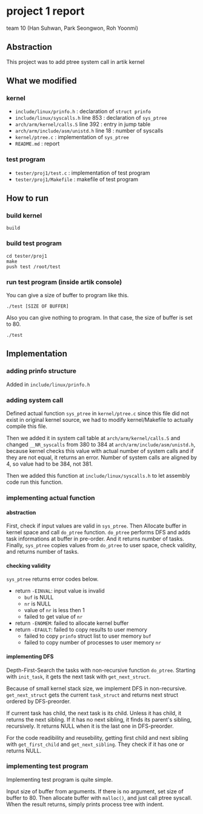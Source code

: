 # project 1 report
team 10 (Han Suhwan, Park Seongwon, Roh Yoonmi)

## Abstraction

This project was to add ptree system call in artik kernel


## What we modified

### kernel

* `include/linux/prinfo.h` : declaration of `struct prinfo`
* `include/linux/syscalls.h` line 853 : declaration of `sys_ptree`
* `arch/arm/kernel/calls.S` line 392 : entry in jump table
* `arch/arm/include/asm/unistd.h` line 18 : number of syscalls
* `kernel/ptree.c` : implementation of `sys_ptree`
* `README.md` : report

### test program

* `tester/proj1/test.c` : implementation of test program
* `tester/proj1/Makefile` : makefile of test program


## How to run

### build kernel

```
build
```

### build test program

```
cd tester/proj1
make
push test /root/test
```

### run test program (inside artik console)

You can give a size of buffer to program like this.

```
./test [SIZE OF BUFFER]
```

Also you can give nothing to program.
In that case, the size of buffer is set to 80.

```
./test
```


## Implementation

### adding prinfo structure

Added in `include/linux/prinfo.h`


### adding system call

Defined actual function `sys_ptree` in `kernel/ptree.c`
since this file did not exist in original kernel source,
we had to modify kernel/Makefile to actually compile this file.

Then we added it in system call table at `arch/arm/kernel/calls.S`
and changed `__NR_syscalls` from 380 to 384 at `arch/arm/include/asm/unistd.h`,
because kernel checks this value with actual number of system calls and
if they are not equal, it returns an error.
Number of system calls are aligned by 4, so value had to be 384, not 381.

Then we added this function at `include/linux/syscalls.h`
to let assembly code run this function.


### implementing actual function

#### abstraction
First, check if input values are valid in `sys_ptree`.
Then Allocate buffer in kernel space and call `do_ptree` function.
`do_ptree` performs DFS and adds task informations at buffer in pre-order.
And it returns number of tasks.
Finally, `sys_ptree` copies values from `do_ptree` to user space,
check validity, and returns number of tasks.

#### checking validity
`sys_ptree` returns error codes below.
* return `-EINVAL`: input value is invalid
    * `buf` is NULL
    * `nr` is NULL
    * value of `nr` is less then 1
    * failed to get value of `nr`
* return `-ENOMEM`: failed to allocate kernel buffer
* return `-EFAULT`: failed to copy results to user memory
    * failed to copy `prinfo` struct list to user memory `buf`
    * failed to copy number of processes to user memory `nr`

#### implementing DFS
Depth-First-Search the tasks with non-recursive function `do_ptree`.
Starting with `init_task`, it gets the next task with `get_next_struct`.

Because of small kernel stack size, we implement DFS in non-recursive.
`get_next_struct` gets the current `task_struct`
and returns next struct ordered by DFS-preorder.

If current task has child, the next task is its child.
Unless it has child, it returns the next sibling.
If it has no next sibling, it finds its parent's sibling, recursively.
It returns NULL when it is the last one in DFS-preorder.

For the code readibility and reusebility,
getting first child and next sibling with `get_first_child` and `get_next_sibling`.
They check if it has one or returns NULL.


### implementing test program
Implementing test program is quite simple.

Input size of buffer from arguments.
If there is no argument, set size of buffer to 80.
Then allocate buffer with `malloc()`, and just call ptree syscall.
When the result returns, simply prints process tree with indent.
